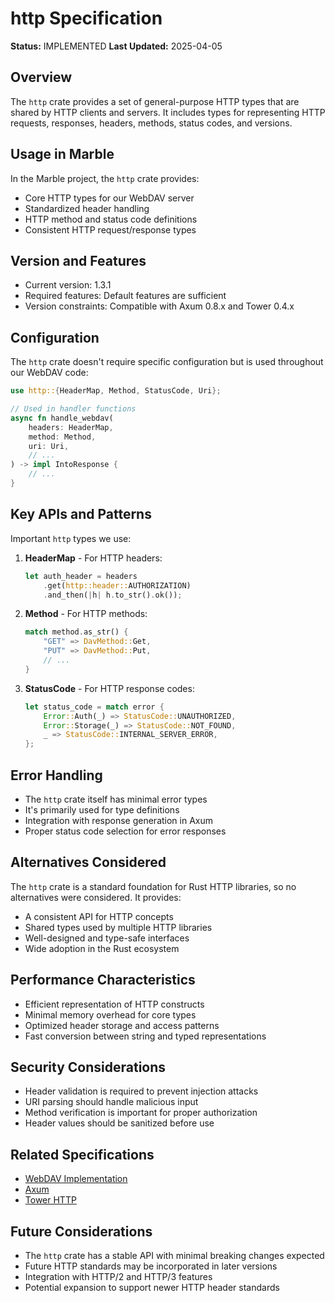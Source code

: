 # http Specification

**Status:** IMPLEMENTED
**Last Updated:** 2025-04-05

## Overview

The `http` crate provides a set of general-purpose HTTP types that are shared by HTTP clients and servers. It includes types for representing HTTP requests, responses, headers, methods, status codes, and versions.

## Usage in Marble

In the Marble project, the `http` crate provides:

- Core HTTP types for our WebDAV server
- Standardized header handling
- HTTP method and status code definitions
- Consistent HTTP request/response types

## Version and Features

- Current version: 1.3.1
- Required features: Default features are sufficient
- Version constraints: Compatible with Axum 0.8.x and Tower 0.4.x

## Configuration

The `http` crate doesn't require specific configuration but is used throughout our WebDAV code:

```rust
use http::{HeaderMap, Method, StatusCode, Uri};

// Used in handler functions
async fn handle_webdav(
    headers: HeaderMap,
    method: Method,
    uri: Uri,
    // ...
) -> impl IntoResponse {
    // ...
}
```

## Key APIs and Patterns

Important `http` types we use:

1. **HeaderMap** - For HTTP headers:
   ```rust
   let auth_header = headers
       .get(http::header::AUTHORIZATION)
       .and_then(|h| h.to_str().ok());
   ```

2. **Method** - For HTTP methods:
   ```rust
   match method.as_str() {
       "GET" => DavMethod::Get,
       "PUT" => DavMethod::Put,
       // ...
   }
   ```

3. **StatusCode** - For HTTP response codes:
   ```rust
   let status_code = match error {
       Error::Auth(_) => StatusCode::UNAUTHORIZED,
       Error::Storage(_) => StatusCode::NOT_FOUND,
       _ => StatusCode::INTERNAL_SERVER_ERROR,
   };
   ```

## Error Handling

- The `http` crate itself has minimal error types
- It's primarily used for type definitions
- Integration with response generation in Axum
- Proper status code selection for error responses

## Alternatives Considered

The `http` crate is a standard foundation for Rust HTTP libraries, so no alternatives were considered. It provides:

- A consistent API for HTTP concepts
- Shared types used by multiple HTTP libraries
- Well-designed and type-safe interfaces
- Wide adoption in the Rust ecosystem

## Performance Characteristics

- Efficient representation of HTTP constructs
- Minimal memory overhead for core types
- Optimized header storage and access patterns
- Fast conversion between string and typed representations

## Security Considerations

- Header validation is required to prevent injection attacks
- URI parsing should handle malicious input
- Method verification is important for proper authorization
- Header values should be sanitized before use

## Related Specifications

- [WebDAV Implementation](../handoffs/webdav_implementation.md)
- [Axum](axum.md)
- [Tower HTTP](tower_http.md)

## Future Considerations

- The `http` crate has a stable API with minimal breaking changes expected
- Future HTTP standards may be incorporated in later versions
- Integration with HTTP/2 and HTTP/3 features
- Potential expansion to support newer HTTP header standards
